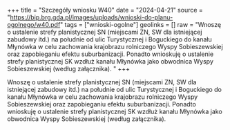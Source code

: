 +++
title = "Szczegóły wniosku W40"
date = "2024-04-21"
source = "https://bip.brg.gda.pl/images/uploads/wnioski-do-planu-ogolnego/w40.pdf"
tags = ["wnioski-ogolne"]
geolinks = []
raw = "Wnoszę o ustalenie strefy planistycznej SN (miejscami ZN, SW dla istniejącej zabudowy itd.) na południe od ulic Turystycznej i Boguckiego do kanału Młynówka w celu zachowania krajobrazu rolniczego Wyspy Sobieszewskiej oraz zapobieganiu efektu suburbanizacji. Ponadto wnioskuję o ustalenie strefy planistycznej SK wzdłuż kanału Młynówka jako obwodnica Wyspy Sobieszewskiej (według załącznika). "
+++

Wnoszę o ustalenie strefy planistycznej SN (miejscami ZN, SW dla istniejącej
zabudowy itd.) na południe od ulic Turystycznej i Boguckiego do kanału Młynówka w celu
zachowania krajobrazu rolniczego Wyspy Sobieszewskiej oraz zapobieganiu efektu
suburbanizacji. Ponadto wnioskuję o ustalenie strefy planistycznej SK wzdłuż kanału Młynówka
jako obwodnica Wyspy Sobieszewskiej (według załącznika).



